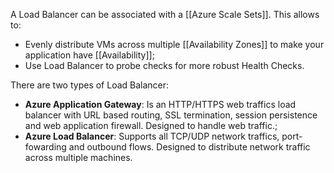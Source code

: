 A Load Balancer can be associated with a [[Azure Scale Sets]]. This allows to:
- Evenly distribute VMs across multiple [[Availability Zones]] to make your application have [[Availability]];
- Use Load Balancer to probe checks for more robust Health Checks.

There are two types of Load Balancer:
- **Azure Application Gateway**: Is an HTTP/HTTPS web traffics load balancer with URL based routing, SSL termination, session persistence and web application firewall. Designed to handle web traffic.;
- **Azure Load Balancer**: Supports all TCP/UDP network traffics, port-fowarding and outbound flows. Designed to distribute network traffic across multiple machines.